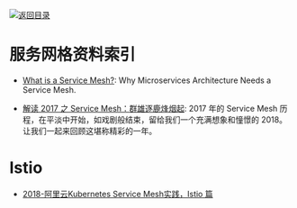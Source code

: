 [![返回目录](https://user-images.githubusercontent.com/5803001/38079637-ff0abcf0-3371-11e8-9b76-ad651620afc7.jpg)](https://github.com/wxyyxc1992/Awesome-Links)

# 服务网格资料索引

* [What is a Service Mesh?](https://avinetworks.com/what-are-microservices-and-containers/): Why Microservices Architecture Needs a Service Mesh.

* [解读 2017 之 Service Mesh：群雄逐鹿烽烟起](https://mp.weixin.qq.com/s/ur3PmLZ6VjP5L5FatIYYmg): 2017 年的 Service Mesh 历程，在平淡中开始，如戏剧般结束，留给我们一个充满想象和憧憬的 2018。让我们一起来回顾这堪称精彩的一年。

# Istio

- [2018-阿里云Kubernetes Service Mesh实践，Istio 篇](https://yq.aliyun.com/articles/599874)
